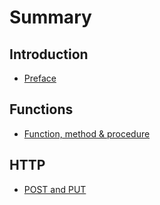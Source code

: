 # Summary

## Introduction

* [Preface](README.md)

## Functions

* [Function, method & procedure](//functions/function-method-and-procedure.md)

## HTTP

* [POST and PUT](http/post-and-put.md)

